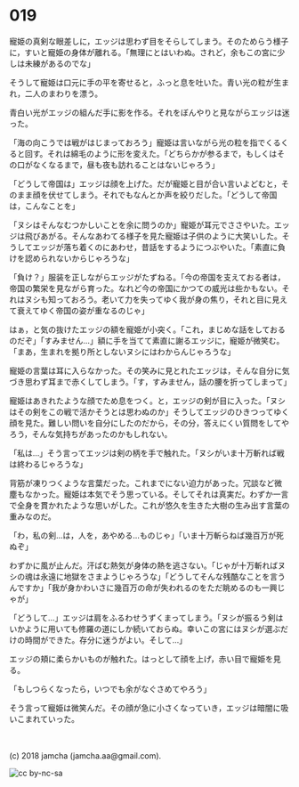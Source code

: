 # 019

寵姫の真剣な眼差しに，エッジは思わず目をそらしてしまう。そのためらう様子に，すいと寵姫の身体が離れる。「無理にとはいわぬ。されど，余もこの宮に少しは未練があるのでな」  

そうして寵姫は口元に手の平を寄せると，ふっと息を吐いた。青い光の粒が生まれ，二人のまわりを漂う。  

青白い光がエッジの組んだ手に影を作る。それをぼんやりと見ながらエッジは迷った。  

「海の向こうでは戦がはじまっておろう」寵姫は言いながら光の粒を指でくるくると回す。それは綿毛のように形を変えた。「どちらかが参るまで，もしくはその口がなくなるまで，昼も夜も訪れることはないじゃろう」  

「どうして帝国は」エッジは顔を上げた。だが寵姫と目が合い言いよどむと，そのまま顔を伏せてしまう。それでもなんとか声を絞りだした。「どうして帝国は，こんなことを」  

「ヌシはそんなむつかしいことを余に問うのか」寵姫が耳元でささやいた。エッジは飛びあがる。そんなあわてる様子を見た寵姫は子供のように大笑いした。そうしてエッジが落ち着くのにあわせ，昔話をするようにつぶやいた。「素直に負けを認められないからじゃろうな」  

「負け？」服装を正しながらエッジがたずねる。「今の帝国を支えておる者は，帝国の繁栄を見ながら育った。なれど今の帝国にかつての威光は些かもない。それはヌシも知っておろう。老いて力を失ってゆく我が身の焦り，それと目に見えて衰えてゆく帝国の姿が重なるのじゃ」  

はぁ，と気の抜けたエッジの額を寵姫が小突く。「これ，まじめな話をしておるのだぞ」「すみません…」額に手を当てて素直に謝るエッジに，寵姫が微笑む。「まあ，生まれを拠り所としないヌシにはわからんじゃろうな」  

寵姫の言葉は耳に入らなかった。その笑みに見とれたエッジは，そんな自分に気づき思わず耳まで赤くしてしまう。「す，すみません，話の腰を折ってしまって」  

寵姫はあきれたような顔でため息をつく。と，エッジの剣が目に入った。「ヌシはその剣をこの戦で活かそうとは思わぬのか」そうしてエッジのひきつってゆく顔を見た。難しい問いを自分にしたのだから，その分，答えにくい質問をしてやろう，そんな気持ちがあったのかもしれない。  

「私は…」そう言ってエッジは剣の柄を手で触れた。「ヌシがいま十万斬れば戦は終わるじゃろうな」  

背筋が凍りつくような言葉だった。これまでにない迫力があった。冗談など微塵もなかった。寵姫は本気でそう思っている。そしてそれは真実だ。わずか一言で全身を貫かれたような思いがした。これが悠久を生きた大樹の生み出す言葉の重みなのだ。  

「わ，私の剣…は，人を，あやめる…ものじゃ」「いま十万斬らねば幾百万が死ぬぞ」  

わずかに風が止んだ。汗ばむ熱気が身体の熱を逃さない。「じゃが十万斬ればヌシの魂は永遠に地獄をさまようじゃろうな」「どうしてそんな残酷なことを言うんですか」「我が身かわいさに幾百万の命が失われるのをただ眺めるのも一興じゃが」  

「どうして…」エッジは肩をふるわせうずくまってしまう。「ヌシが振るう剣はいかように用いても修羅の道にしか続いておらぬ。幸いこの宮にはヌシが選ぶだけの時間ができた。存分に迷うがよい。そして…」  

エッジの頬に柔らかいものが触れた。はっとして顔を上げ，赤い目で寵姫を見る。  

「もしつらくなったら，いつでも余がなぐさめてやろう」  

そう言って寵姫は微笑んだ。その顔が急に小さくなっていき，エッジは暗闇に吸いこまれていった。  

<br>  
<br>  
(c) 2018 jamcha (jamcha.aa@gmail.com).  

![cc by-nc-sa](http://i.creativecommons.org/l/by-nc-sa/4.0/88x31.png)
